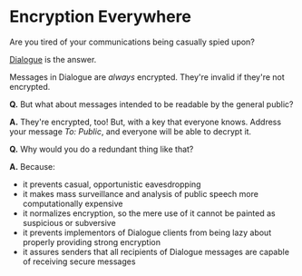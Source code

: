 # Encryption Everywhere

Are you tired of your communications being casually spied upon?

[Dialogue][] is the answer.

Messages in Dialogue are *always* encrypted. They're invalid if they're not encrypted.

**Q.** But what about messages intended to be readable by the general public?

**A.** They're encrypted, too! But, with a key that everyone knows. Address your message *To: Public*, and everyone will be able to decrypt it.

**Q.** Why would you do a redundant thing like that?

**A.** Because:

- it prevents casual, opportunistic eavesdropping
- it makes mass surveillance and analysis of public speech more computationally expensive
- it normalizes encryption, so the mere use of it cannot be painted as suspicious or subversive
- it prevents implementors of Dialogue clients from being lazy about properly providing strong encryption
- it assures senders that all recipients of Dialogue messages are capable of receiving secure messages

[Dialogue]: http://github.com/datagrok/messaging/
